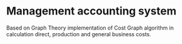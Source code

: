 # Management accounting system
Based on Graph Theory implementation of Cost Graph algorithm in calculation direct, production and general business costs.
